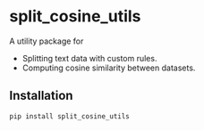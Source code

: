 # split_cosine_utils

A utility package for
- Splitting text data with custom rules.
- Computing cosine similarity between datasets.

## Installation

```bash
pip install split_cosine_utils